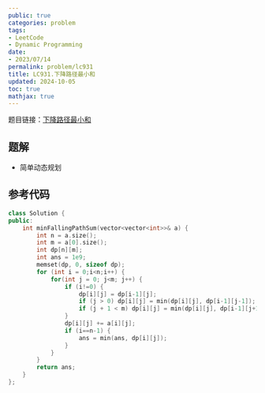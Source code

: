 ```yaml
---
public: true
categories: problem
tags:
- LeetCode
- Dynamic Programming
date:
- 2023/07/14
permalink: problem/lc931
title: LC931.下降路径最小和
updated: 2024-10-05
toc: true
mathjax: true
---
```


题目链接：[下降路径最小和](https://leetcode.cn/problems/minimum-falling-path-sum/description/)

<!--more-->

## 题解

  + 简单动态规划

## 参考代码

```cpp
class Solution {
public:
    int minFallingPathSum(vector<vector<int>>& a) {
        int n = a.size();
        int m = a[0].size();
        int dp[n][m];
        int ans = 1e9;
        memset(dp, 0, sizeof dp);
        for (int i = 0;i<n;i++) {
            for(int j = 0; j<m; j++) {
                if (i!=0) {
                    dp[i][j] = dp[i-1][j];
                    if (j > 0) dp[i][j] = min(dp[i][j], dp[i-1][j-1]);
                    if (j + 1 < m) dp[i][j] = min(dp[i][j], dp[i-1][j+1]);  
                }
                dp[i][j] += a[i][j];
                if (i==n-1) {
                    ans = min(ans, dp[i][j]);
                }
            }
        }
        return ans;
    }
};
```


